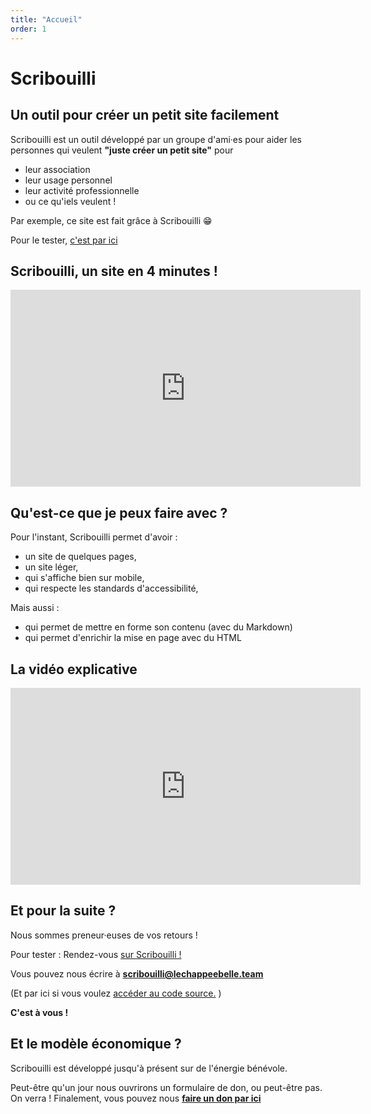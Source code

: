 ```yaml
---
title: "Accueil"
order: 1
---
```

# Scribouilli

## Un outil pour créer un petit site facilement

Scribouilli est un outil développé par un groupe d'ami·es pour aider les personnes qui veulent **"juste créer un petit site"** pour 
- leur association
- leur usage personnel
- leur activité professionnelle 
- ou ce qu'iels veulent !

Par exemple, ce site est fait grâce à Scribouilli 😁

Pour le tester, [c'est par ici](https://atelier.scribouilli.org/)

## Scribouilli, un site en 4 minutes !

<iframe title="Scribouilli en 4 minutes !" width="560" height="315" src="https://aperi.tube/videos/embed/e6e9fde5-1492-470a-8fc5-0f959a4b7ac0" frameborder="0" allowfullscreen="" sandbox="allow-same-origin allow-scripts allow-popups"></iframe>



## Qu'est-ce que je peux faire avec ?

Pour l'instant, Scribouilli permet d'avoir :
- un site de quelques pages,
- un site léger,
- qui s'affiche bien sur mobile,
- qui respecte les standards d'accessibilité,

Mais aussi :
- qui permet de mettre en forme son contenu (avec du Markdown)
- qui permet d'enrichir la mise en page avec du HTML 


## La vidéo explicative

<iframe title="Démo de Scribouilli, un outil pour créer son petit site facilement !" width="560" height="315" src="https://aperi.tube/videos/embed/cc297f82-c687-495a-9825-4297f8d7753f" frameborder="0" allowfullscreen="" sandbox="allow-same-origin allow-scripts allow-popups"></iframe>


## Et pour la suite ?

Nous sommes preneur·euses de vos retours ! 

Pour tester : Rendez-vous [sur Scribouilli !](https://atelier.scribouilli.org/)

Vous pouvez nous écrire à **scribouilli@lechappeebelle.team**

(Et par ici si vous voulez [accéder au code source.](https://github.com/Scribouilli/scribouilli) )

**C'est à vous !**

## Et le modèle économique ?

Scribouilli est développé jusqu'à présent sur de l'énergie bénévole.

Peut-être qu'un jour nous ouvrirons un formulaire de don, ou peut-être pas. On verra ! 
Finalement, vous pouvez nous **[faire un don par ici](https://opencollective.com/scribouilli)**
